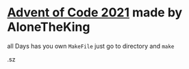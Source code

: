 # [Advent of Code 2021](https://adventofcode.com/2021) made by AloneTheKing

all Days has you own `MakeFile` just go to directory and `make`


.sz
